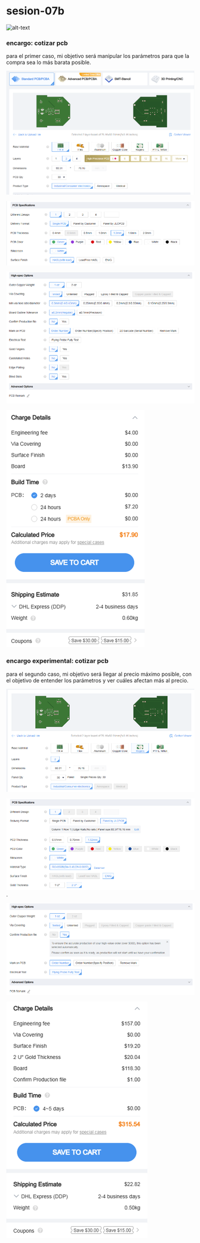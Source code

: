 # sesion-07b

![alt-text](./archivos/tme-07b-apunte.png)

### encargo: cotizar pcb

para el primer caso, mi objetivo será manipular los parámetros para que la compra sea lo más barata posible.

![sección principal sitio "jlcpcb"](./archivos/tme-07b-section1.png)

![sección secundaria sitio "jlcpcb"](./archivos/tme-07b-section2.png)

![sección de parámetros especiales sitio "jlcpcb"](./archivos/tme-07b-section3.png)

![sección cobro sitio "jlcpcb"](./archivos/tme-07b-sectionBoleta.png)


### encargo experimental: cotizar pcb 

para el segundo caso, mi objetivo será llegar al precio máximo posible, con el objetivo de entender los parámetros y ver cuáles afectan más al precio.

![sección principal sitio "jlcpcb"](./archivos/tme-07b-expSection1.png)

![sección secundaria sitio "jlcpcb"](./archivos/tme-07b-expSection2.png).

![sección de parámetros especiales sitio "jlcpcb"](./archivos/tme-07b-expSection3.png)

![sección cobro sitio "jlcpcb"](./archivos/tme-07b-expSectionBoleta.png)
